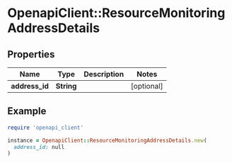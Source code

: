 # OpenapiClient::ResourceMonitoringAddressDetails

## Properties

| Name | Type | Description | Notes |
| ---- | ---- | ----------- | ----- |
| **address_id** | **String** |  | [optional] |

## Example

```ruby
require 'openapi_client'

instance = OpenapiClient::ResourceMonitoringAddressDetails.new(
  address_id: null
)
```

